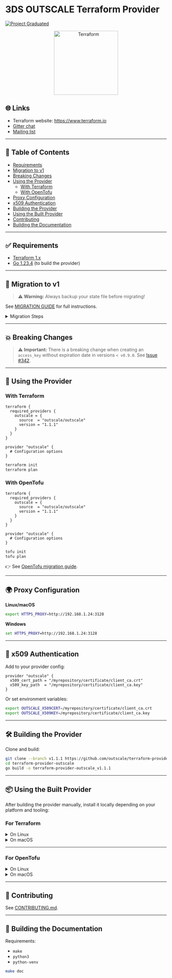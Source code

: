 # 3DS OUTSCALE Terraform Provider

[![Project Graduated](https://docs.outscale.com/fr/userguide/_images/Project-Graduated-green.svg)](https://docs.outscale.com/en/userguide/Open-Source-Projects.html)

<p align="center">
  <img alt="Terraform" src="https://www.datocms-assets.com/2885/1731373310-terraform_white.svg" width="200px">
</p>

## 🌐 Links
- Terraform website: https://www.terraform.io
- [Gitter chat](https://gitter.im/hashicorp-terraform/Lobby)
- [Mailing list](http://groups.google.com/group/terraform-tool)

---

## 📄 Table of Contents
- [Requirements](#-requirements)
- [Migration to v1](#-migration-to-v1)
- [Breaking Changes](#-breaking-changes)
- [Using the Provider](#-using-the-provider)
  - [With Terraform](#with-terraform)
  - [With OpenTofu](#with-opentofu)
- [Proxy Configuration](#-proxy-configuration)
- [x509 Authentication](#-x509-authentication)
- [Building the Provider](#-building-the-provider)
- [Using the Built Provider](#-using-the-built-provider)
- [Contributing](#-contributing)
- [Building the Documentation](#-building-the-documentation)

---

## ✅ Requirements
- [Terraform 1.x](https://www.terraform.io/downloads.html)
- [Go 1.23.4](https://golang.org/doc/install) (to build the provider)

---

## 🚀 Migration to v1

> ⚠️ **Warning:** Always backup your state file before migrating!

See [MIGRATION GUIDE](./MIGRATION.md) for full instructions.

<details>
<summary>Migration Steps</summary>

### Step 1: Upgrade provider version
```hcl
terraform {
  required_providers {
    outscale = {
      source  = "outscale/outscale"
      version = "1.1.1"
    }
  }
}

provider "outscale" {
  # Configuration
}
```
```sh
terraform init -upgrade
```

### Step 2: Clean up state & configuration

**Linux**
```sh
sed -i 's/outscale_volumes_link/outscale_volume_link/g' terraform.tfstate
# + Other sed commands
```

**macOS**
```sh
sed -i='' 's/outscale_volumes_link/outscale_volume_link/g' terraform.tfstate
# + Other sed commands
```

### Step 3: Refresh
```sh
terraform refresh
```
</details>

---

## 💥 Breaking Changes

> ⚠️ **Important:**
There is a breaking change when creating an `access_key` without expiration date in versions `< v0.9.0`.
See [Issue #342](https://github.com/outscale/terraform-provider-outscale/issues/342).

---

## 🚀 Using the Provider

### With Terraform

```hcl
terraform {
  required_providers {
    outscale = {
      source  = "outscale/outscale"
      version = "1.1.1"
    }
  }
}

provider "outscale" {
  # Configuration options
}
```
```sh
terraform init
terraform plan
```

### With OpenTofu
```hcl
terraform {
  required_providers {
    outscale = {
      source  = "outscale/outscale"
      version = "1.1.1"
    }
  }
}

provider "outscale" {
  # Configuration options
}
```
```sh
tofu init
tofu plan
```

👉 See [OpenTofu migration guide](https://opentofu.org/docs/intro/migration/).

---

## 🌍 Proxy Configuration

**Linux/macOS**
```sh
export HTTPS_PROXY=http://192.168.1.24:3128
```

**Windows**
```cmd
set HTTPS_PROXY=http://192.168.1.24:3128
```

---

## 🔐 x509 Authentication

Add to your provider config:
```hcl
provider "outscale" {
  x509_cert_path = "/myrepository/certificate/client_ca.crt"
  x509_key_path  = "/myrepository/certificate/client_ca.key"
}
```
Or set environment variables:
```sh
export OUTSCALE_X509CERT=/myrepository/certificate/client_ca.crt
export OUTSCALE_X509KEY=/myrepository/certificate/client_ca.key
```

---

## 🛠 Building the Provider

Clone and build:
```sh
git clone --branch v1.1.1 https://github.com/outscale/terraform-provider-outscale
cd terraform-provider-outscale
go build -o terraform-provider-outscale_v1.1.1
```

---

## 📦 Using the Built Provider

After building the provider manually, install it locally depending on your platform and tooling:

### For Terraform

<details>
<summary>On Linux</summary>
1. Download and install [Terraform](https://www.terraform.io/downloads.html).

2. Move the plugin to the repository:
```sh
mkdir -p terraform.d/plugins/registry.terraform.io/outscale/outscale/1.1.1/linux_amd64
mv terraform-provider-outscale_v1.1.1 terraform.d/plugins/registry.terraform.io/outscale/outscale/1.1.1/linux_amd64/
```

3. Initialize Terraform:
```sh
terraform init
```

4. Plan your Terraform configuration:
```sh
terraform plan
```
</details>

<details>
<summary>On macOS</summary>
1. Download and install [Terraform](https://www.terraform.io/downloads.html).

2. Move the plugin to the repository:
```sh
mkdir -p terraform.d/plugins/registry.terraform.io/outscale/outscale/1.1.1/darwin_arm64
mv terraform-provider-outscale_v1.1.1 terraform.d/plugins/registry.terraform.io/outscale/outscale/1.1.1/darwin_arm64/
```

3. Initialize Terraform:
```sh
terraform init
```

4. Plan your Terraform configuration:
```sh
terraform plan
```
</details>

---

### For OpenTofu

<details>
<summary>On Linux</summary>
1. Download and install [OpenTofu](https://opentofu.org/docs/intro/install/deb/).

2. Move the plugin to the repository:
```sh
mkdir -p terraform.d/plugins/registry.opentofu.org/outscale/outscale/1.1.1/linux_amd64
mv terraform-provider-outscale_v1.1.1 terraform.d/plugins/registry.opentofu.org/outscale/outscale/1.1.1/linux_amd64/
```

3. Initialize OpenTofu:
```sh
tofu init
```

4. Plan your configuration:
```sh
tofu plan
```
</details>

<details>
<summary>On macOS</summary>
1. Download and install [OpenTofu](https://opentofu.org/docs/intro/install/homebrew/).

2. Move the plugin to the repository:
```sh
mkdir -p terraform.d/plugins/registry.opentofu.org/outscale/outscale/1.1.1/darwin_arm64
mv terraform-provider-outscale_v1.1.1 terraform.d/plugins/registry.opentofu.org/outscale/outscale/1.1.1/darwin_arm64/
```

3. Initialize OpenTofu:
```sh
tofu init
```

4. Plan your configuration:
```sh
tofu plan
```
</details>

---

## 🤝 Contributing

See [CONTRIBUTING.md](./CONTRIBUTING.md).

---

## 📝 Building the Documentation

Requirements:
- `make`
- `python3`
- `python-venv`

```sh
make doc
```